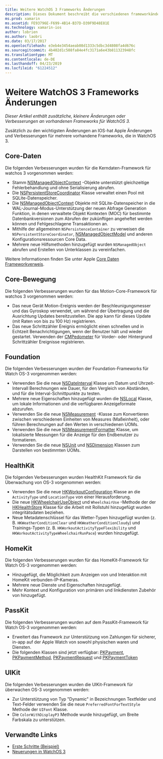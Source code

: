 ```yaml
---
title: Weitere WatchOS 3 Frameworks Änderungen
description: Dieses Dokument beschreibt die verschiedenen frameworkänderungen mit WatchOS 3 und wie Sie in Xamarin verwendet werden. Kerndaten, Core während der Übertragung, Foundation, HealthKit, HomeKit, PassKit und UIKit werden erläutert.
ms.prod: xamarin
ms.assetid: FE93796E-F699-4B14-B37D-D39F9D48E81E
ms.technology: xamarin-ios
author: lobrien
ms.author: laobri
ms.date: 03/17/2017
ms.openlocfilehash: e3eb4e3454aeab08d1333c5dbc3d4808fa4d676c
ms.sourcegitcommit: 4b402d1c508fa84e4fc3171a6e43b811323948fc
ms.translationtype: MT
ms.contentlocale: de-DE
ms.lasthandoff: 04/23/2019
ms.locfileid: "61224512"
---
```

# <a name="additional-watchos-3-frameworks-changes"></a>Weitere WatchOS 3 Frameworks Änderungen

_Dieser Artikel enthält zusätzliche, kleinere Änderungen oder Verbesserungen an vorhandenen Frameworks für WatchOS 3._

Zusätzlich zu den wichtigsten Änderungen an IOS-hat Apple Änderungen und Verbesserungen für mehrere vorhandene Frameworks, die in WatchOS 3.


## <a name="core-data"></a>Core-Daten

Die folgenden Verbesserungen wurden für die Kerndaten-Framework für watchos 3 vorgenommen werden:

- Stamm [NSManagedObjectContext](https://developer.apple.com/reference/coredata/nsmanagedobjectcontext) -Objekte unterstützt gleichzeitige Fehlerbehandlung und ohne Serialisierung abrufen.
- Die [NSPersistentStoreCoordinator](https://developer.apple.com/reference/coredata/nspersistentstorecoordinator) Klasse verwaltet einen Pool mit SQLite-Datenspeicher.
- Die [NSManagedObjectContext](https://developer.apple.com/reference/coredata/nsmanagedobjectcontext) Objekte mit SQLite-Datenspeicher in die WAL-Journal-Modus-Unterstützung der neuen Abfrage Generation Funktion, in denen verwaltete Objekt Kontexten (MOC) für bestimmte Datenbankversionen zum Abrufen der zukünftigen angeheftet werden können und Fehlgeschlagene Transaktionen an.
- Mithilfe der allgemeinen `NSPersistenceContainer` zu verweisen die `NSPersistentStoreCoordinator`, [NSManagedObjectModel](https://developer.apple.com/reference/coredata/nsmanagedobjectmodel) und anderen Konfigurationsressourcen Core Data.
- Mehrere neue Hilfsmethoden hinzugefügt wurden `NSManagedObject` abrufen und Erstellen von Unterklassen zu vereinfachen.

Weitere Informationen finden Sie unter Apple [Core Daten Frameworkverweis](https://developer.apple.com/reference/coredata).


## <a name="core-motion"></a>Core-Bewegung

Die folgenden Verbesserungen wurden für das Motion-Core-Framework für watchos 3 vorgenommen werden:

- Das neue Gerät Motion-Ereignis werden der Beschleunigungsmesser und das Gyroskop verwendet, um während der Übertragung und die Ausrichtung Updates bereitzustellen. Die app kann für dieses Update (mit Raten von bis zu 100 Hz) registrieren.
- Das neue Schrittzähler Ereignis ermöglicht einen schnellen und in Echtzeit Benachrichtigungen, wenn der Benutzer hält und wieder gestartet. Verwenden der [CMPedometer](https://developer.apple.com/reference/coremotion/cmpedometer) für Vorder- oder Hintergrund Schrittzähler Ereignisse registrieren.


## <a name="foundation"></a>Foundation

Die folgenden Verbesserungen wurden der Foundation-Frameworks für Watch OS-3 vorgenommen werden:

- Verwenden Sie die neue [NSDateInterval](https://developer.apple.com/reference/foundation/nsdateinterval) Klasse um Datum und Uhrzeit-Intervall Berechnungen wie Dauer, für den Vergleich von Abständen, und für die Interval-Schnittpunkte zu testen.
- Mehrere neue Eigenschaften hinzugefügt wurden die [NSLocal](https://developer.apple.com/reference/foundation/nslocale) Klasse, um lokale Informationen und die verfügbaren Anzeigeformate abzurufen.
- Verwenden Sie die neue [NSMeasurement](https://developer.apple.com/reference/foundation/nsmeasurement) -Klasse zum Konvertieren zwischen verschiedenen Einheiten von Measures (Maßeinheit), oder führen Berechnungen auf den Werten in verschiedenen UOMs.
- Verwenden Sie die neue [NSMeasurementFormatter](https://developer.apple.com/reference/foundation/nsmeasurementformatter) Klasse, um lokalisierte Messungen für die Anzeige für den Endbenutzer zu formatieren.
- Verwenden Sie die neue [NSUnit](https://developer.apple.com/reference/foundation/nsunit) und [NSDimension](https://developer.apple.com/reference/foundation/nsdimension) Klassen zum Darstellen von bestimmten UOMs.


## <a name="healthkit"></a>HealthKit

Die folgenden Verbesserungen wurden HealthKit Framework für die Überwachung von OS-3 vorgenommen werden:

- Verwenden Sie die neue [HKWorkoutConfiguration](https://developer.apple.com/reference/healthkit/hkworkoutconfiguration) Klasse an die `ActivityType` und `LocationType` von einer Herausforderung.
- Die neue [HKWheelchairUseObject](https://developer.apple.com/reference/healthkit/hkwheelchairuseobject) und `WheelchairUse` -Methode der der [HKHealthStore](https://developer.apple.com/reference/healthkit/hkhealthstore) Klasse für die Arbeit mit Rollstuhl hinzugefügt wurden integritätsdaten beziehen.
- Neue Metadatenschlüssel für das Wetter-Typen hinzugefügt wurden (z. B. `HKWeatherConditionClear` und `HKWeatherConditionCloudy`) und Trainings-Typen (z. B. `HKWorkoutActivityTypeFlexibility` und `HKWorkoutActivityTypeWheelchairRunPace`) wurden hinzugefügt.


## <a name="homekit"></a>HomeKit

Die folgenden Verbesserungen wurden für das HomeKit-Framework für Watch OS-3 vorgenommen werden:

- Hinzugefügt, die Möglichkeit zum Anzeigen von und Interaktion mit HomeKit verbunden-IP-Kameras.
- Mehrere neue Dienste und Eigenschaften hinzugefügt.
- Mehr Kontext und Konfiguration von primären und linkdiensten Zubehör von hinzugefügt.


## <a name="passkit"></a>PassKit

Die folgenden Verbesserungen wurden auf dem PassKit-Framework für Watch OS-3 vorgenommen werden:

- Erweitert das Framework zur Unterstützung von Zahlungen für sicherer, in-app auf der Apple Watch von sowohl physischen waren und Diensten.
- Die folgenden Klassen sind jetzt verfügbar: [PKPayment](https://developer.apple.com/reference/passkit/pkpayment), [PKPaymentMethod](https://developer.apple.com/reference/passkit/pkpaymentmethod), [PKPaymentRequest](https://developer.apple.com/reference/passkit/pkpaymentrequest) und [PKPaymentToken](https://developer.apple.com/reference/passkit/pkpaymenttoken)


## <a name="uikit"></a>UIKit

Die folgenden Verbesserungen wurden die UIKit-Framework für überwachen OS-3 vorgenommen werden:

- Zur Unterstützung von Typ "Dynamic" in Bezeichnungen Textfelder und Text-Felder verwenden Sie die neue `PreferredFontForTextStyle` Methode der `UIFont` Klasse.
- Die `ColorWithDisplayP3` Methode wurde hinzugefügt, um Breite Farbskala zu unterstützen.


## <a name="related-links"></a>Verwandte Links

- [Erste Schritte (Beispiel)](https://developer.xamarin.com/samples/monotouch/WatchKit/)
- [Neuerungen in WatchOS 3](https://developer.apple.com/library/prerelease/content/releasenotes/General/WhatsNewInwatchOS/Articles/watchOS3.html#//apple_ref/doc/uid/TP40017085-SW1)
